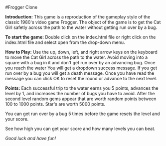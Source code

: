 #Frogger Clone

**Introduction:**
This game is a reproduction of the gameplay style of the classic 1980's video game Frogger.
The object of the game is to get the Cat Girl safetly across the path to the water without getting run over
by a bug.

**To start the game:**
Double click on the index.html file or right click on the index.html file and select open from the drop-down menu.

**How to Play:**
Use the up, down, left, and right arrow keys on the keyboard to move the Cat Girl across the path to the water.
Avoid moving into a square with a bug in it and don't get run over by an advancing bug. Once you reach the water
You will get a dropdown success message. If you get run over by a bug you will get a death message. Once you have
read the message you can click OK to reset the round or advance to the next level.

**Points:**
Each successful trip to the water earns you 5 points, advances the level by 1, and increases the number of bugs you have to avoid.
After the second level random gems appear that are worth random points between 100 to 1000 points. Star's are worth 5000 points.

You can get run over by a bug 5 times before the game resets the level and your score.

See how high you can get your score and how many levels you can beat.

*Good luck and have fun!*
